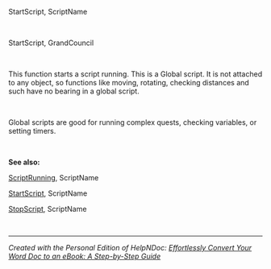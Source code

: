 # 

&nbsp;

StartScript, ScriptName

&nbsp;

StartScript, GrandCouncil

&nbsp;

This function starts a script running. This is a Global script. It is not attached to any object, so functions like moving, rotating, checking distances and such have no bearing in a global script.

&nbsp;

Global scripts are good for running complex quests, checking variables, or setting timers.

&nbsp;

**See also:**

[ScriptRunning](<ScriptRunning.md>), ScriptName

[StartScript](<StartScript.md>), ScriptName

[StopScript](<StopScript.md>), ScriptName

&nbsp;


***
_Created with the Personal Edition of HelpNDoc: [Effortlessly Convert Your Word Doc to an eBook: A Step-by-Step Guide](<https://www.helpndoc.com/step-by-step-guides/how-to-convert-a-word-docx-file-to-an-epub-or-kindle-ebook/>)_
